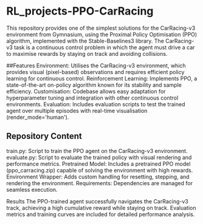 # RL_projects-PPO-CarRacing
This repository provides one of the simplest solutions for the CarRacing-v3 environment from Gymnasium, using the Proximal Policy Optimisation (PPO) algorithm, implemented with the Stable-Baselines3 library. The CarRacing-v3 task is a continuous control problem in which the agent must drive a car to maximise rewards by staying on track and avoiding collisions.

##Features
Environment: Utilises the CarRacing-v3 environment, which provides visual (pixel-based) observations and requires efficient policy learning for continuous control.
Reinforcement Learning: Implements PPO, a state-of-the-art on-policy algorithm known for its stability and sample efficiency.
Customisation: Codebase allows easy adaptation for hyperparameter tuning and integration with other continuous control environments.
Evaluation: Includes evaluation scripts to test the trained agent over multiple episodes with real-time visualisation (render_mode='human').

## Repository Content
train.py: Script to train the PPO agent on the CarRacing-v3 environment.
evaluate.py: Script to evaluate the trained policy with visual rendering and performance metrics.
Pretrained Model: Includes a pretrained PPO model (ppo_carracing.zip) capable of solving the environment with high rewards.
Environment Wrapper: Adds custom handling for resetting, stepping, and rendering the environment.
Requirements: Dependencies are managed for seamless execution.

Results
The PPO-trained agent successfully navigates the CarRacing-v3 track, achieving a high cumulative reward while staying on track. Evaluation metrics and training curves are included for detailed performance analysis.
